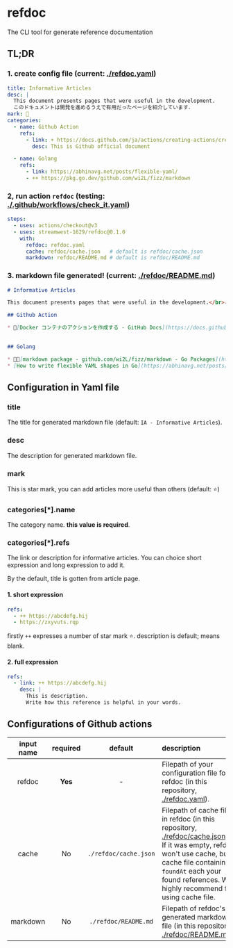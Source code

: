 # refdoc
The CLI tool for generate reference documentation

## TL;DR
### 1. create config file (current: [./refdoc.yaml])
```yaml
title: Informative Articles
desc: |
  This document presents pages that were useful in the development.
  このドキュメントは開発を進めるうえで有用だったページを紹介しています．
mark: 🥰
categories:
  - name: Github Action
    refs:
      - link: + https://docs.github.com/ja/actions/creating-actions/creating-a-docker-container-action
        desc: This is Github official document

  - name: Golang
    refs:
      - link: https://abhinavg.net/posts/flexible-yaml/
      - ++ https://pkg.go.dev/github.com/wi2L/fizz/markdown
```

### 2, run action `refdoc` (testing: [./.github/workflows/check_it.yaml])
```yaml
steps:
  - uses: actions/checkout@v3
  - uses: streamwest-1629/refdoc@0.1.0
    with:
      refdoc: refdoc.yaml
      cache: refdoc/cache.json   # default is refdoc/cache.json
      markdown: refdoc/README.md # default is refdoc/README.md
```
### 3. markdown file generated! (current: [./refdoc/README.md])
```md
# Informative Articles

This document presents pages that were useful in the development.</br>このドキュメントは開発を進めるうえで有用だったページを紹介しています．</br>

## Github Action

* 🥰[Docker コンテナのアクションを作成する - GitHub Docs](https://docs.github.com/ja/actions/creating-actions/creating-a-docker-container-action)</br>This is Github official document

   
## Golang

* 🥰🥰[markdown package - github.com/wi2L/fizz/markdown - Go Packages](https://pkg.go.dev/github.com/wi2L/fizz/markdown)</br>
* [How to write flexible YAML shapes in Go](https://abhinavg.net/posts/flexible-yaml/)</br>
```

## Configuration in Yaml file
### title
The title for generated markdown file (default: `IA - Informative Articles`).

### desc
The description for generated markdown file.

### mark
This is star mark, you can add articles more useful than others (default: ⭐)

### categories[*].name
The category name. **this value is required**.

### categories[*].refs
The link or description for informative articles. You can choice short expression and long expression to add it.

By the default, title is gotten from article page.

#### 1. short expression
```yaml
refs:
  - ++ https://abcdefg.hij
  - https://zxyvuts.rqp
```

firstly `++` expresses a number of star mark ⭐. description is default; means blank.

#### 2. full expression
```yaml
refs:
  - link: ++ https://abcdefg.hij
    desc: |
      This is description. 
      Write how this reference is helpful in your words.
```

## Configurations of Github actions
| input name | required | default | description
| :--: | :--: | :--: | :---
| refdoc | **Yes** | - | Filepath of your configuration file for refdoc (in this repository, [./refdoc.yaml]).
| cache | No | `./refdoc/cache.json` | Filepath of cache file in refdoc (in this repository, [./refdoc/cache.json]).</br>If it was empty, refdoc won't use cache, but cache file containing `foundAt` each your found references. We highly recommend for using cache file.
| markdown | No | `./refdoc/README.md` | Filepath of refdoc's generated markdown file (in this repository, [./refdoc/README.md]).

[./refdoc.yaml]: ./refdoc.yaml
[./.github/workflows/check_it.yaml]: ./.github/workflows/check_it.yaml#L16-L19
[./refdoc/README.md]: ./refdoc/README.md
[./refdoc/cache.json]: ./refdoc/cache.json

